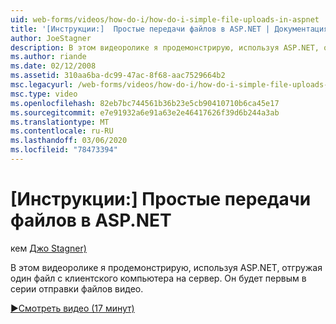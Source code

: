 ```yaml
---
uid: web-forms/videos/how-do-i/how-do-i-simple-file-uploads-in-aspnet
title: '[Инструкции:]  Простые передачи файлов в ASP.NET | Документация Майкрософт'
author: JoeStagner
description: В этом видеоролике я продемонстрирую, используя ASP.NET, отгружая один файл с клиентского компьютера на сервер. Это будет первым в серии отправки...
ms.author: riande
ms.date: 02/12/2008
ms.assetid: 310aa6ba-dc99-47ac-8f68-aac7529664b2
msc.legacyurl: /web-forms/videos/how-do-i/how-do-i-simple-file-uploads-in-aspnet
msc.type: video
ms.openlocfilehash: 82eb7bc744561b36b23e5cb90410710b6ca45e17
ms.sourcegitcommit: e7e91932a6e91a63e2e46417626f39d6b244a3ab
ms.translationtype: MT
ms.contentlocale: ru-RU
ms.lasthandoff: 03/06/2020
ms.locfileid: "78473394"
---
```

# <a name="how-do-i--simple-file-uploads-in-aspnet"></a>[Инструкции:]  Простые передачи файлов в ASP.NET

кем [Джо Stagner)](https://github.com/JoeStagner)

В этом видеоролике я продемонстрирую, используя ASP.NET, отгружая один файл с клиентского компьютера на сервер. Он будет первым в серии отправки файлов видео.

[&#9654;Смотреть видео (17 минут)](https://channel9.msdn.com/Blogs/ASP-NET-Site-Videos/how-do-i-simple-file-uploads-in-aspnet)
